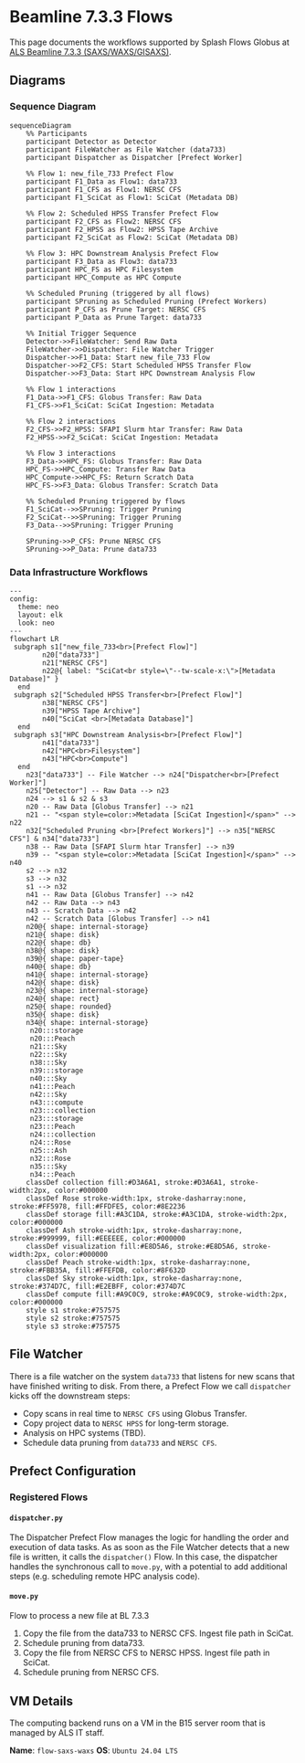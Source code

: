 # Beamline 7.3.3 Flows

This page documents the workflows supported by Splash Flows Globus at [ALS Beamline 7.3.3 (SAXS/WAXS/GISAXS)](https://saxswaxs.lbl.gov/user-information).

## Diagrams

### Sequence Diagram
```mermaid
sequenceDiagram
    %% Participants
    participant Detector as Detector
    participant FileWatcher as File Watcher (data733)
    participant Dispatcher as Dispatcher [Prefect Worker]
    
    %% Flow 1: new_file_733 Prefect Flow
    participant F1_Data as Flow1: data733
    participant F1_CFS as Flow1: NERSC CFS
    participant F1_SciCat as Flow1: SciCat (Metadata DB)
    
    %% Flow 2: Scheduled HPSS Transfer Prefect Flow
    participant F2_CFS as Flow2: NERSC CFS
    participant F2_HPSS as Flow2: HPSS Tape Archive
    participant F2_SciCat as Flow2: SciCat (Metadata DB)
    
    %% Flow 3: HPC Downstream Analysis Prefect Flow
    participant F3_Data as Flow3: data733
    participant HPC_FS as HPC Filesystem
    participant HPC_Compute as HPC Compute
    
    %% Scheduled Pruning (triggered by all flows)
    participant SPruning as Scheduled Pruning (Prefect Workers)
    participant P_CFS as Prune Target: NERSC CFS
    participant P_Data as Prune Target: data733

    %% Initial Trigger Sequence
    Detector->>FileWatcher: Send Raw Data
    FileWatcher->>Dispatcher: File Watcher Trigger
    Dispatcher->>F1_Data: Start new_file_733 Flow
    Dispatcher->>F2_CFS: Start Scheduled HPSS Transfer Flow
    Dispatcher->>F3_Data: Start HPC Downstream Analysis Flow

    %% Flow 1 interactions
    F1_Data->>F1_CFS: Globus Transfer: Raw Data
    F1_CFS->>F1_SciCat: SciCat Ingestion: Metadata

    %% Flow 2 interactions
    F2_CFS->>F2_HPSS: SFAPI Slurm htar Transfer: Raw Data
    F2_HPSS->>F2_SciCat: SciCat Ingestion: Metadata

    %% Flow 3 interactions
    F3_Data->>HPC_FS: Globus Transfer: Raw Data
    HPC_FS->>HPC_Compute: Transfer Raw Data
    HPC_Compute->>HPC_FS: Return Scratch Data
    HPC_FS->>F3_Data: Globus Transfer: Scratch Data

    %% Scheduled Pruning triggered by flows
    F1_SciCat-->>SPruning: Trigger Pruning
    F2_SciCat-->>SPruning: Trigger Pruning
    F3_Data-->>SPruning: Trigger Pruning

    SPruning->>P_CFS: Prune NERSC CFS
    SPruning->>P_Data: Prune data733
```

### Data Infrastructure Workflows
```mermaid
---
config:
  theme: neo
  layout: elk
  look: neo
---
flowchart LR
 subgraph s1["new_file_733<br>[Prefect Flow]"]
        n20["data733"]
        n21["NERSC CFS"]
        n22@{ label: "SciCat<br style=\"--tw-scale-x:\">[Metadata Database]" }
  end
 subgraph s2["Scheduled HPSS Transfer<br>[Prefect Flow]"]
        n38["NERSC CFS"]
        n39["HPSS Tape Archive"]
        n40["SciCat <br>[Metadata Database]"]
  end
 subgraph s3["HPC Downstream Analysis<br>[Prefect Flow]"]
        n41["data733"]
        n42["HPC<br>Filesystem"]
        n43["HPC<br>Compute"]
  end
    n23["data733"] -- File Watcher --> n24["Dispatcher<br>[Prefect Worker]"]
    n25["Detector"] -- Raw Data --> n23
    n24 --> s1 & s2 & s3
    n20 -- Raw Data [Globus Transfer] --> n21
    n21 -- "<span style=color:>Metadata [SciCat Ingestion]</span>" --> n22
    n32["Scheduled Pruning <br>[Prefect Workers]"] --> n35["NERSC CFS"] & n34["data733"]
    n38 -- Raw Data [SFAPI Slurm htar Transfer] --> n39
    n39 -- "<span style=color:>Metadata [SciCat Ingestion]</span>" --> n40
    s2 --> n32
    s3 --> n32
    s1 --> n32
    n41 -- Raw Data [Globus Transfer] --> n42
    n42 -- Raw Data --> n43
    n43 -- Scratch Data --> n42
    n42 -- Scratch Data [Globus Transfer] --> n41
    n20@{ shape: internal-storage}
    n21@{ shape: disk}
    n22@{ shape: db}
    n38@{ shape: disk}
    n39@{ shape: paper-tape}
    n40@{ shape: db}
    n41@{ shape: internal-storage}
    n42@{ shape: disk}
    n23@{ shape: internal-storage}
    n24@{ shape: rect}
    n25@{ shape: rounded}
    n35@{ shape: disk}
    n34@{ shape: internal-storage}
     n20:::storage
     n20:::Peach
     n21:::Sky
     n22:::Sky
     n38:::Sky
     n39:::storage
     n40:::Sky
     n41:::Peach
     n42:::Sky
     n43:::compute
     n23:::collection
     n23:::storage
     n23:::Peach
     n24:::collection
     n24:::Rose
     n25:::Ash
     n32:::Rose
     n35:::Sky
     n34:::Peach
    classDef collection fill:#D3A6A1, stroke:#D3A6A1, stroke-width:2px, color:#000000
    classDef Rose stroke-width:1px, stroke-dasharray:none, stroke:#FF5978, fill:#FFDFE5, color:#8E2236
    classDef storage fill:#A3C1DA, stroke:#A3C1DA, stroke-width:2px, color:#000000
    classDef Ash stroke-width:1px, stroke-dasharray:none, stroke:#999999, fill:#EEEEEE, color:#000000
    classDef visualization fill:#E8D5A6, stroke:#E8D5A6, stroke-width:2px, color:#000000
    classDef Peach stroke-width:1px, stroke-dasharray:none, stroke:#FBB35A, fill:#FFEFDB, color:#8F632D
    classDef Sky stroke-width:1px, stroke-dasharray:none, stroke:#374D7C, fill:#E2EBFF, color:#374D7C
    classDef compute fill:#A9C0C9, stroke:#A9C0C9, stroke-width:2px, color:#000000
    style s1 stroke:#757575
    style s2 stroke:#757575
    style s3 stroke:#757575

```

## File Watcher

There is a file watcher on the system `data733` that listens for new scans that have finished writing to disk. From there, a Prefect Flow we call `dispatcher` kicks off the downstream steps:
- Copy scans in real time to `NERSC CFS` using Globus Transfer.
- Copy project data to `NERSC HPSS` for long-term storage.
- Analysis on HPC systems (TBD).
- Schedule data pruning from `data733` and `NERSC CFS`.

## Prefect Configuration

### Registered Flows

#### `dispatcher.py`

The Dispatcher Prefect Flow manages the logic for handling the order and execution of data tasks. As as soon as the File Watcher detects that a new file is written, it calls the `dispatcher()` Flow. In this case, the dispatcher handles the synchronous call to `move.py`, with a potential to add additional steps (e.g. scheduling remote HPC analysis code).

#### `move.py`

Flow to process a new file at BL 7.3.3
1. Copy the file from the data733 to NERSC CFS. Ingest file path in SciCat.
2. Schedule pruning from data733.
3. Copy the file from NERSC CFS to NERSC HPSS. Ingest file path in SciCat.
4. Schedule pruning from NERSC CFS.


## VM Details

The computing backend runs on a VM in the B15 server room that is managed by ALS IT staff.

**Name**: `flow-saxs-waxs`
**OS**: `Ubuntu 24.04 LTS`